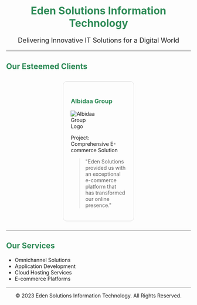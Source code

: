 <h1 style="color: #2E8B57; text-align: center;">Eden Solutions Information Technology</h1>

<p style="font-size: 18px; text-align: center;">Delivering Innovative IT Solutions for a Digital World</p>

<hr>

<h2 style="color: #2E8B57;">Our Esteemed Clients</h2>

<div style="display: flex; flex-wrap: wrap; justify-content: space-around;">
  <div style="width: 30%; margin: 10px; padding: 20px; border: 1px solid #ddd; border-radius: 10px;">
    <h3 style="color: #2E8B57;">Albidaa Group</h3>
    <img src="https://albidaa.com/wp-content/uploads/2022/09/albidaa-logo-e1664285879840.jpg" alt="Albidaa Group Logo" style="max-width: 50%;">
    <p>Project: Comprehensive E-commerce Solution</p>
    <blockquote>"Eden Solutions provided us with an exceptional e-commerce platform that has transformed our online presence."</blockquote>
  </div>
  
  <!-- Repeat the above block for each client -->

</div>

<hr>

<h2 style="color: #2E8B57;">Our Services</h2>

<ul>
  <li>Omnichannel Solutions</li>
  <li>Application Development</li>
  <li>Cloud Hosting Services</li>
  <li>E-commerce Platforms</li>
  <!-- Add more services as needed -->
</ul>

<hr>

<p style="text-align: center;">© 2023 Eden Solutions Information Technology. All Rights Reserved.</p>
